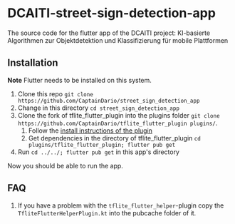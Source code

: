 
# DCAITI-street-sign-detection-app

The source code for the flutter app of the DCAITI project: KI-basierte Algorithmen zur Objektdetektion und Klassifizierung für mobile Plattformen

## Installation

**Note** Flutter needs to be installed on this system.

1. Clone this repo `git clone https://github.com/CaptainDario/street_sign_detection_app`
2. Change in this directory `cd street_sign_detection_app`
3. Clone the fork of tflite_flutter_plugin into the plugins folder `git clone https://github.com/CaptainDario/tflite_flutter_plugin plugins/`.
   1. Follow the [install instructions of the plugin](https://github.com/CaptainDario/tflite_flutter_plugin#initial-setup--add-dynamic-libraries-to-your-app)
   2. Get dependencies in the directory of tflite_flutter_plugin `cd plugins/tflite_flutter_plugin; flutter pub get`
4. Run `cd ../../; flutter pub get` in this app's directory

Now you should be able to run the app.

## FAQ

1. If you have a problem with the `tflite_flutter_helper`-plugin copy the `TfliteFlutterHelperPlugin.kt` into the pubcache folder of it.
